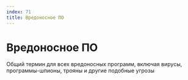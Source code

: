 ```yaml
---
index: 71
title: Вредоносное ПО
---
```

# Вредоносное ПО

Общий термин для всех вредоносных программ, включая вирусы, программы-шпионы, трояны и другие подобные угрозы